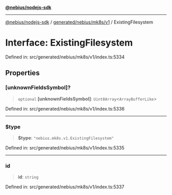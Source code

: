[**@nebius/nodejs-sdk**](../../../../../README.md)

---

[@nebius/nodejs-sdk](../../../../../README.md) / [generated/nebius/mk8s/v1](../README.md) / ExistingFilesystem

# Interface: ExistingFilesystem

Defined in: src/generated/nebius/mk8s/v1/index.ts:5334

## Properties

### \[unknownFieldsSymbol\]?

> `optional` **\[unknownFieldsSymbol\]**: `Uint8Array`\<`ArrayBufferLike`\>

Defined in: src/generated/nebius/mk8s/v1/index.ts:5336

---

### $type

> **$type**: `"nebius.mk8s.v1.ExistingFilesystem"`

Defined in: src/generated/nebius/mk8s/v1/index.ts:5335

---

### id

> **id**: `string`

Defined in: src/generated/nebius/mk8s/v1/index.ts:5337
